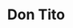 ---
title: "Don Tito"
url: /ciudad-autonoma-de-buenos-aires/don-tito-avenida-la-plata/
shop: carnicero
---